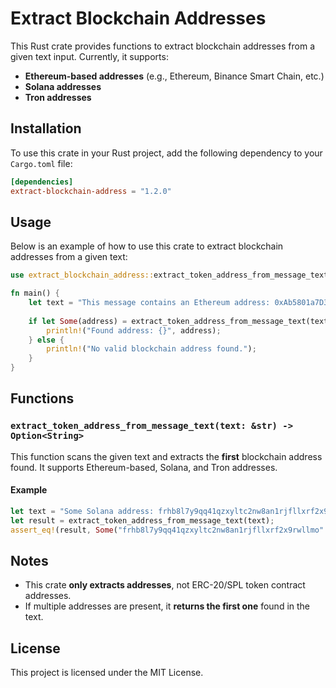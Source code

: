 # Extract Blockchain Addresses

This Rust crate provides functions to extract blockchain addresses from a given text input. Currently, it supports:

- **Ethereum-based addresses** (e.g., Ethereum, Binance Smart Chain, etc.)
- **Solana addresses**
- **Tron addresses**

## Installation

To use this crate in your Rust project, add the following dependency to your `Cargo.toml` file:

```toml
[dependencies]
extract-blockchain-address = "1.2.0"
```

## Usage

Below is an example of how to use this crate to extract blockchain addresses from a given text:

```rust
use extract_blockchain_address::extract_token_address_from_message_text;

fn main() {
    let text = "This message contains an Ethereum address: 0xAb5801a7D398351b8bE11C439e05C5b3259aec9B";
    
    if let Some(address) = extract_token_address_from_message_text(text) {
        println!("Found address: {}", address);
    } else {
        println!("No valid blockchain address found.");
    }
}
```

## Functions

### `extract_token_address_from_message_text(text: &str) -> Option<String>`

This function scans the given text and extracts the **first** blockchain address found. It supports Ethereum-based, Solana, and Tron addresses.

#### Example
```rust
let text = "Some Solana address: frhb8l7y9qq41qzxyltc2nw8an1rjfllxrf2x9rwllmo";
let result = extract_token_address_from_message_text(text);
assert_eq!(result, Some("frhb8l7y9qq41qzxyltc2nw8an1rjfllxrf2x9rwllmo".to_string()));
```
 
## Notes

- This crate **only extracts addresses**, not ERC-20/SPL token contract addresses.
- If multiple addresses are present, it **returns the first one** found in the text.

## License

This project is licensed under the MIT License.

